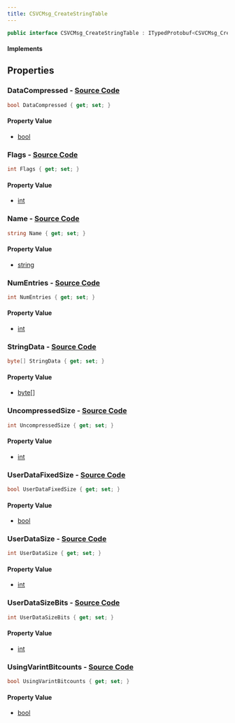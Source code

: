 ```yaml
---
title: CSVCMsg_CreateStringTable
---
```


```csharp
public interface CSVCMsg_CreateStringTable : ITypedProtobuf<CSVCMsg_CreateStringTable>, INativeHandle, INetMessage<CSVCMsg_CreateStringTable>, IDisposable
```

#### Implements

## Properties

### **DataCompressed** - [Source Code](https://github.com/swiftly-solution/swiftlys2/blob/main/managed/src/SwiftlyS2.Generated/Protobufs/Interfaces/CSVCMsg_CreateStringTable.cs#L42)

```csharp
bool DataCompressed { get; set; }
```

#### Property Value

- [bool](https://learn.microsoft.com/dotnet/api/system.boolean)

### **Flags** - [Source Code](https://github.com/swiftly-solution/swiftlys2/blob/main/managed/src/SwiftlyS2.Generated/Protobufs/Interfaces/CSVCMsg_CreateStringTable.cs#L33)

```csharp
int Flags { get; set; }
```

#### Property Value

- [int](https://learn.microsoft.com/dotnet/api/system.int32)

### **Name** - [Source Code](https://github.com/swiftly-solution/swiftlys2/blob/main/managed/src/SwiftlyS2.Generated/Protobufs/Interfaces/CSVCMsg_CreateStringTable.cs#L18)

```csharp
string Name { get; set; }
```

#### Property Value

- [string](https://learn.microsoft.com/dotnet/api/system.string)

### **NumEntries** - [Source Code](https://github.com/swiftly-solution/swiftlys2/blob/main/managed/src/SwiftlyS2.Generated/Protobufs/Interfaces/CSVCMsg_CreateStringTable.cs#L21)

```csharp
int NumEntries { get; set; }
```

#### Property Value

- [int](https://learn.microsoft.com/dotnet/api/system.int32)

### **StringData** - [Source Code](https://github.com/swiftly-solution/swiftlys2/blob/main/managed/src/SwiftlyS2.Generated/Protobufs/Interfaces/CSVCMsg_CreateStringTable.cs#L36)

```csharp
byte[] StringData { get; set; }
```

#### Property Value

- [byte](https://learn.microsoft.com/dotnet/api/system.byte)[]

### **UncompressedSize** - [Source Code](https://github.com/swiftly-solution/swiftlys2/blob/main/managed/src/SwiftlyS2.Generated/Protobufs/Interfaces/CSVCMsg_CreateStringTable.cs#L39)

```csharp
int UncompressedSize { get; set; }
```

#### Property Value

- [int](https://learn.microsoft.com/dotnet/api/system.int32)

### **UserDataFixedSize** - [Source Code](https://github.com/swiftly-solution/swiftlys2/blob/main/managed/src/SwiftlyS2.Generated/Protobufs/Interfaces/CSVCMsg_CreateStringTable.cs#L24)

```csharp
bool UserDataFixedSize { get; set; }
```

#### Property Value

- [bool](https://learn.microsoft.com/dotnet/api/system.boolean)

### **UserDataSize** - [Source Code](https://github.com/swiftly-solution/swiftlys2/blob/main/managed/src/SwiftlyS2.Generated/Protobufs/Interfaces/CSVCMsg_CreateStringTable.cs#L27)

```csharp
int UserDataSize { get; set; }
```

#### Property Value

- [int](https://learn.microsoft.com/dotnet/api/system.int32)

### **UserDataSizeBits** - [Source Code](https://github.com/swiftly-solution/swiftlys2/blob/main/managed/src/SwiftlyS2.Generated/Protobufs/Interfaces/CSVCMsg_CreateStringTable.cs#L30)

```csharp
int UserDataSizeBits { get; set; }
```

#### Property Value

- [int](https://learn.microsoft.com/dotnet/api/system.int32)

### **UsingVarintBitcounts** - [Source Code](https://github.com/swiftly-solution/swiftlys2/blob/main/managed/src/SwiftlyS2.Generated/Protobufs/Interfaces/CSVCMsg_CreateStringTable.cs#L45)

```csharp
bool UsingVarintBitcounts { get; set; }
```

#### Property Value

- [bool](https://learn.microsoft.com/dotnet/api/system.boolean)

